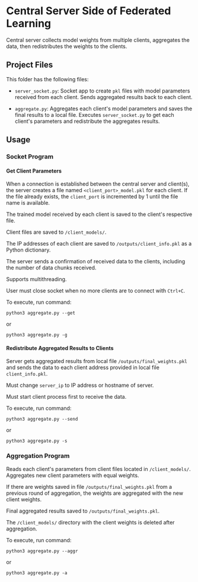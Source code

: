 # Central Server Side of Federated Learning

Central server collects model weights from multiple clients,
aggregates the data, then redistributes the weights to the clients.

## Project Files

This folder has the following files:

- `server_socket.py`: Socket app to create `pkl` files with model
parameters received from each client. Sends aggregated results back
to each client.

- `aggregate.py`: Aggregates each client's model parameters and saves
the final results to a local file. Executes `server_socket.py` to get
each client's parameters and redistribute the aggregates results.

## Usage

### Socket Program

#### Get Client Parameters

When a connection is established between the central server and client(s),
the server creates a file named `<client_port>_model.pkl` for each client.
If the file already exists, the `client_port` is incremented by 1 until the
file name is available.

The trained model received by each client is saved to the client's
respective file.

Client files are saved to `/client_models/`.

The IP addresses of each client are saved to `/outputs/client_info.pkl`
as a Python dictionary.

The server sends a confirmation of received data to the clients, including the
number of data chunks received.

Supports multithreading.

User must close socket when no more clients are to connect with `Ctrl+C`.

To execute, run command:
```
python3 aggregate.py --get
```
or
```
python3 aggregate.py -g
```

#### Redistribute Aggregated Results to Clients

Server gets aggregated results from local file `/outputs/final_weights.pkl`
and sends the data to each client address provided in local file
`client_info.pkl`.

Must change `server_ip` to IP address or hostname of server.

Must start client process first to receive the data.

To execute, run command:
```
python3 aggregate.py --send
```
or
```
python3 aggregate.py -s
```

### Aggregation Program

Reads each client's parameters from client files located in `/client_models/`.
Aggregates new client parameters with equal weights.

If there are weights saved in file `/outputs/final_weights.pkl` from a
previous round of aggregation, the weights are aggregated with the
new client weights.

Final aggregated results saved to `/outputs/final_weights.pkl`.

The `/client_models/` directory with the client weights is deleted
after aggregation.

To execute, run command:
```
python3 aggregate.py --aggr
```
or
```
python3 aggregate.py -a
```

